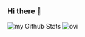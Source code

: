 ### Hi there 👋
<img align="left" src="https://github-readme-stats.vercel.app/api?username=GabrieleGigante&include_all_commits=true&count_private=true&show_icons=true&line_height=20&title_color=2B5BBD&icon_color=1124BB&text_color=A1A1A1&bg_color=0,000000,130F40" alt="my Github Stats"/>
<img align="left" src="https://github-readme-stats.vercel.app/api/top-langs?username=GabrieleGigante&show_icons=true&locale=en&layout=compact&theme=chartreuse-dark" alt="ovi" />
